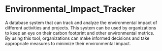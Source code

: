 # Environmental_Impact_Tracker

A database system that can track and analyze the environmental impact of different activities and projects. This system can be used by organizations to keep an eye on their carbon footprint and other environmental metrics. By using this tool, organizations can make informed decisions and take appropriate measures to minimize their environmental impact.

